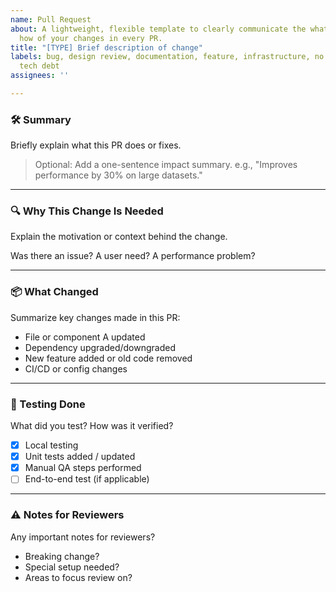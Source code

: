 ```yaml
---
name: Pull Request
about: A lightweight, flexible template to clearly communicate the what, why, and
  how of your changes in every PR.
title: "[TYPE] Brief description of change"
labels: bug, design review, documentation, feature, infrastructure, no breaking changes,
  tech debt
assignees: ''

---
```


### 🛠 Summary  
Briefly explain what this PR does or fixes.

> Optional: Add a one-sentence impact summary. e.g., "Improves performance by 30% on large datasets."

---

### 🔍 Why This Change Is Needed  
Explain the motivation or context behind the change.

Was there an issue? A user need? A performance problem?

---

### 📦 What Changed  
Summarize key changes made in this PR:

- File or component A updated
- Dependency upgraded/downgraded
- New feature added or old code removed
- CI/CD or config changes

---

### 🧪 Testing Done  
What did you test? How was it verified?

- [x] Local testing
- [x] Unit tests added / updated
- [x] Manual QA steps performed
- [ ] End-to-end test (if applicable)

---

### ⚠️ Notes for Reviewers  
Any important notes for reviewers?

- Breaking change?
- Special setup needed?
- Areas to focus review on?
